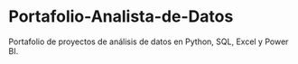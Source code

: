 # Portafolio-Analista-de-Datos
Portafolio de proyectos de análisis de datos en Python, SQL, Excel y Power BI.
